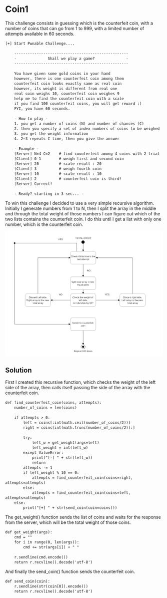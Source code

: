 # Coin1
This challenge consists in guessing which is the counterfeit coin, with a number of coins that can go from 1 to 999, with a limited number of attempts available in 60 seconds.
```
[+] Start Pwnable Challenge....

	---------------------------------------------------
	-              Shall we play a game?              -
	---------------------------------------------------
	
	You have given some gold coins in your hand
	however, there is one counterfeit coin among them
	counterfeit coin looks exactly same as real coin
	however, its weight is different from real one
	real coin weighs 10, counterfeit coin weighes 9
	help me to find the counterfeit coin with a scale
	if you find 100 counterfeit coins, you will get reward :)
	FYI, you have 60 seconds.
	
	- How to play - 
	1. you get a number of coins (N) and number of chances (C)
	2. then you specify a set of index numbers of coins to be weighed
	3. you get the weight information
	4. 2~3 repeats C time, then you give the answer
	
	- Example -
	[Server] N=4 C=2 	# find counterfeit among 4 coins with 2 trial
	[Client] 0 1 		# weigh first and second coin
	[Server] 20			# scale result : 20
	[Client] 3			# weigh fourth coin
	[Server] 10			# scale result : 10
	[Client] 2 			# counterfeit coin is third!
	[Server] Correct!

	- Ready? starting in 3 sec... -

```

To win this challenge I decided to use a very simple recursive algorithm. Initially I generate numbers from 1 to N, then I split the array in the middle and through the total weight of those numbers I can figure out which of the two lists contains the counterfeit coin. I do this until I get a list with only one number, which is the counterfeit coin.

![alt text](diagram.png)

## Solution

First I created this recursive function, which checks the weight of the left side of the array, then calls itself passing the side of the array with the counterfeit coin.

```
def find_counterfeit_coin(coins, attempts):
    number_of_coins = len(coins)

    if attempts > 0:
        left = coins[:int(math.ceil(number_of_coins/2))]
        right = coins[int(math.trunc(number_of_coins/2)):]

        try:
            left_w = get_weight(args=left)
            left_weight = int(left_w)
        except ValueError:
            print("[-] " + str(left_w))
            return
        attempts -= 1
        if left_weight % 10 == 0:
            attempts = find_counterfeit_coin(coins=right, attempts=attempts)
        else:
            attempts = find_counterfeit_coin(coins=left, attempts=attempts)
    else:
        print("[+] " + str(send_coin(coin=coins)))
```

The get_weight() function sends the list of coins and waits for the response from the server, which will be the total weight of those coins.
```
def get_weight(args):
    cmd = ""
    for i in range(0, len(args)):
        cmd += str(args[i]) + " "

    r.sendline(cmd.encode())
    return r.recvline().decode('utf-8')
```
And finally the send_coin() function sends the counterfeit coin.
```
def send_coin(coin):
    r.sendline(str(coin[0]).encode())
    return r.recvline().decode('utf-8')
```